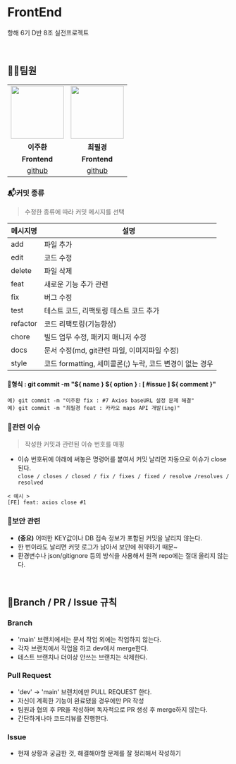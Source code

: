 # FrontEnd

항해 6기 D반 8조 실전프로젝트

<br>

## 🏄‍♂️팀원

<table>
  <tr>
    <td align="center"><a href="https://github.com/JuhwanLeeKR" target='_blank'><img src="https://avatars.githubusercontent.com/u/87694150?v=4" width="120px" /></a></td>
    <td align="center"><a href="https://github.com/cpk0709" target='_blank'><img src="https://avatars.githubusercontent.com/u/48235884?v=4" width="120px" /></a></td>
   
  </tr>
  <tr>
    <td align="center" vertical-align='middle'><strong>이주환</strong></td>
    <td align="center"><strong>최필경</strong></td>
    
  </tr>
  <tr>
    <td align="center"><b>Frontend</b></td>
    <td align="center"><b>Frontend</b></td>
  </tr>
    <tr>
      <td align="center"><a href="https://github.com/JuhwanLeeKR" target='_blank'>github</a></td>
    <td align="center"><a href="https://github.com/cpk0709" target='_blank'>github</a></td>
  </tr>
</table>

### 📬커밋 종류

> 수정한 종류에 따라 커밋 메시지를 선택

| 메시지명 | 설명                                                     |
| -------- | -------------------------------------------------------- |
| add      | 파일 추가                                                |
| edit     | 코드 수정                                                |
| delete   | 파일 삭제                                                |
| feat     | 새로운 기능 추가 관련                                    |
| fix      | 버그 수정                                                |
| test     | 테스트 코드, 리팩토링 테스트 코드 추가                   |
| refactor | 코드 리팩토링(기능향상)                                  |
| chore    | 빌드 업무 수정, 패키지 매니저 수정                       |
| docs     | 문서 수정(md, git관련 파일, 이미지파일 수정)             |
| style    | 코드 formatting, 세미콜론(;) 누락, 코드 변경이 없는 경우 |

#### 📍형식 : git commit -m "${ name } ${ option } : [ #issue ] ${ comment }"

```
예) git commit -m "이주환 fix : #7 Axios baseURL 설정 문제 해결"
예) git commit -m "최필경 feat : 카카오 maps API 개발(ing)"
```

### 📢관련 이슈

> 작성한 커밋과 관련된 이슈 번호를 매핑

- 이슈 번호뒤에 아래에 써놓은 명령어를 붙여서 커밋 날리면 자동으로 이슈가 close 된다.  
  `close / closes / closed / fix / fixes / fixed / resolve /resolves / resolved`

```
< 예시 >
[FE] feat: axios close #1
```

### 🔐보안 관련

- **(중요)** 어떠한 KEY값이나 DB 접속 정보가 포함된 커밋을 날리지 않는다.
- 한 번이라도 날리면 커밋 로그가 남아서 보안에 취약하기 때문~
- 환경변수나 json/gitignore 등의 방식을 사용해서 원격 repo에는 절대 올리지 않는다.

<br>

## 🌳Branch / PR / Issue 규칙

### Branch

- 'main' 브랜치에서는 문서 작업 외에는 작업하지 않는다.
- 각자 브랜치에서 작업을 하고 dev에서 merge한다.
- 테스트 브랜치나 더이상 안쓰는 브랜치는 삭제한다.

### Pull Request

- 'dev' -> 'main' 브랜치에만 PULL REQUEST 한다.
- 자신이 계획한 기능이 완료됐을 경우에만 PR 작성
- 팀원과 협의 후 PR을 작성하며 독자적으로 PR 생성 후 merge하지 않는다.
- 간단하게나마 코드리뷰를 진행한다.

### Issue

- 현재 상황과 궁금한 것, 해결해야할 문제를 잘 정리해서 작성하기

<br>
